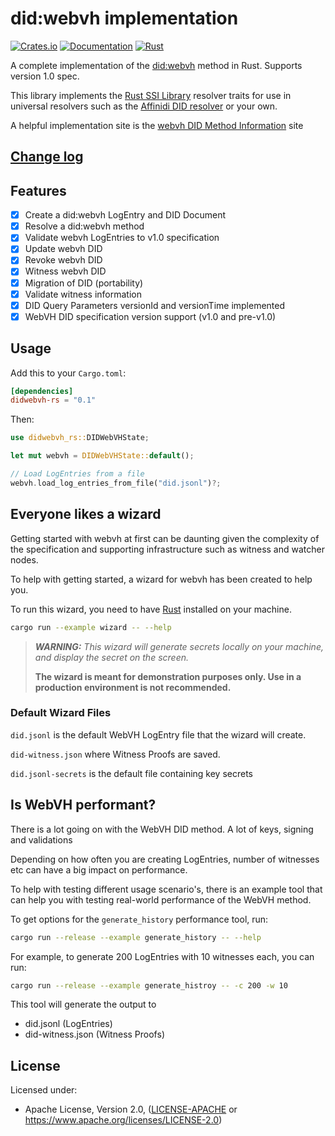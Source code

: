 # did:webvh implementation

[![Crates.io](https://img.shields.io/crates/v/didwebvh-rs.svg)](https://crates.io/crates/didwebvh-rs)
[![Documentation](https://docs.rs/didwebvh-rs/badge.svg)](https://docs.rs/didwebvh-rs)
[![Rust](https://img.shields.io/badge/rust-1.88.0%2B-blue.svg?maxAge=3600)](https://github.com/decentralized-identity/didwebvh-rs)

A complete implementation of the [did:webvh](https://identity.foundation/didwebvh/v1.0/)
method in Rust. Supports version 1.0 spec.

This library implements the [Rust SSI Library](https://github.com/spruceid/ssi)
resolver traits for use in universal resolvers such as the [Affinidi DID resolver](https://github.com/affinidi/affinidi-tdk-rs/tree/main/crates/affinidi-did-resolver)
or your own.

A helpful implementation site is the [webvh DID Method Information](https://didwebvh.info/)
site

## [Change log](CHANGELOG.md)

## Features

- [x] Create a did:webvh LogEntry and DID Document
- [x] Resolve a did:webvh method
- [x] Validate webvh LogEntries to v1.0 specification
- [x] Update webvh DID
- [x] Revoke webvh DID
- [x] Witness webvh DID
- [x] Migration of DID (portability)
- [x] Validate witness information
- [x] DID Query Parameters versionId and versionTime implemented
- [x] WebVH DID specification version support (v1.0 and pre-v1.0)

## Usage

Add this to your `Cargo.toml`:

```toml
[dependencies]
didwebvh-rs = "0.1"
```

Then:

```rust
use didwebvh_rs::DIDWebVHState;

let mut webvh = DIDWebVHState::default();

// Load LogEntries from a file
webvh.load_log_entries_from_file("did.jsonl")?;
```

## Everyone likes a wizard

Getting started with webvh at first can be daunting given the complexity of the
specification and supporting infrastructure such as witness and watcher nodes.

To help with getting started, a wizard for webvh has been created to help you.

To run this wizard, you need to have [Rust](https://www.rust-lang.org/)
installed on your machine.

```Bash
cargo run --example wizard -- --help
```

> ***WARNING:*** *This wizard will generate secrets locally on your machine, and
display the secret on the screen.*
>
> **The wizard is meant for demonstration purposes only. Use in a production
environment is not recommended.**

### Default Wizard Files

`did.jsonl` is the default WebVH LogEntry file that the wizard will create.

`did-witness.json` where Witness Proofs are saved.

`did.jsonl-secrets` is the default file containing key secrets

## Is WebVH performant?

There is a lot going on with the WebVH DID method. A lot of keys, signing and
validations

Depending on how often you are creating LogEntries, number of witnesses etc can
have a big impact on performance.

To help with testing different usage scenario's, there is an example tool that can
help you with testing real-world performance of the WebVH method.

To get options for the `generate_history` performance tool, run:

```Bash
cargo run --release --example generate_history -- --help
```

For example, to generate 200 LogEntries with 10 witnesses each, you can run:

```Bash
cargo run --release --example generate_histroy -- -c 200 -w 10
```

This tool will generate the output to

- did.jsonl (LogEntries)
- did-witness.json (Witness Proofs)

## License

Licensed under:

- Apache License, Version 2.0, ([LICENSE-APACHE](LICENSE-APACHE) or <https://www.apache.org/licenses/LICENSE-2.0>)
